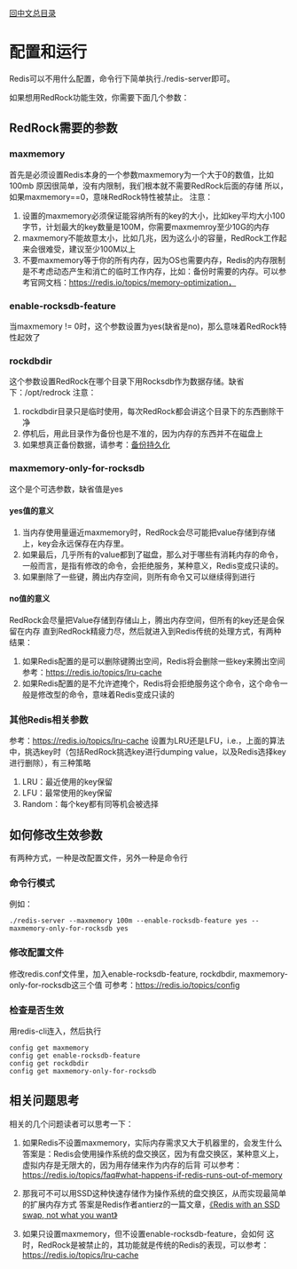 [回中文总目录](menu_cn.md)

# 配置和运行

Redis可以不用什么配置，命令行下简单执行./redis-server即可。

如果想用RedRock功能生效，你需要下面几个参数：

## RedRock需要的参数
### maxmemory
首先是必须设置Redis本身的一个参数maxmemory为一个大于0的数值，比如100mb 
原因很简单，没有内限制，我们根本就不需要RedRock后面的存储 
所以，如果maxmemory==0，意味RedRock特性被禁止。 
注意：
1. 设置的maxmemory必须保证能容纳所有的key的大小，比如key平均大小100字节，计划最大的key数量是100M，你需要maxmemroy至少10G的内存
2. maxmemory不能故意太小，比如几兆，因为这么小的容量，RedRock工作起来会很难受，建议至少100M以上
3. 不要maxmemory等于你的所有内存，因为OS也需要内存，Redis的内存限制是不考虑动态产生和消亡的临时工作内存，比如：备份时需要的内存。可以参考官网文档：https://redis.io/topics/memory-optimization，

### enable-rocksdb-feature
当maxmemory != 0时，这个参数设置为yes(缺省是no)，那么意味着RedRock特性起效了

### rockdbdir
这个参数设置RedRock在哪个目录下用Rocksdb作为数据存储。缺省下：/opt/redrock 
注意： 
1. rockdbdir目录只是临时使用，每次RedRock都会讲这个目录下的东西删除干净
2. 停机后，用此目录作为备份也是不准的，因为内存的东西并不在磁盘上
3. 如果想真正备份数据，请参考：[备份持久化](persistence_cn.md)

### maxmemory-only-for-rocksdb
这个是个可选参数，缺省值是yes

#### yes值的意义
1. 当内存使用量逼近maxmemory时，RedRock会尽可能把value存储到存储上，key会永远保存在内存里。 
2. 如果最后，几乎所有的value都到了磁盘，那么对于哪些有消耗内存的命令，一般而言，是指有修改的命令，会拒绝服务，某种意义，Redis变成只读的。
3. 如果删除了一些键，腾出内存空间，则所有命令又可以继续得到进行

#### no值的意义
RedRock会尽量把Value存储到存储山上，腾出内存空间，但所有的key还是会保留在内存 
直到RedRock精疲力尽，然后就进入到Redis传统的处理方式，有两种结果：
1. 如果Redis配置的是可以删除键腾出空间，Redis将会删除一些key来腾出空间 
参考：https://redis.io/topics/lru-cache
2. 如果Redis配置的是不允许遮掩个，Redis将会拒绝服务这个命令，这个命令一般是修改型的命令，意味着Redis变成只读的


### 其他Redis相关参数
参考：https://redis.io/topics/lru-cache 
设置为LRU还是LFU，i.e.，上面的算法中，挑选key时（包括RedRock挑选key进行dumping value，以及Redis选择key进行删除），有三种策略
1. LRU：最近使用的key保留
2. LFU：最常使用的key保留
3. Random：每个key都有同等机会被选择

## 如何修改生效参数

有两种方式，一种是改配置文件，另外一种是命令行

### 命令行模式

例如：
```
./redis-server --maxmemory 100m --enable-rocksdb-feature yes --maxmemory-only-for-rocksdb yes
```
### 修改配置文件

修改redis.conf文件里，加入enable-rocksdb-feature, rockdbdir, maxmemory-only-for-rocksdb这三个值 
可参考：https://redis.io/topics/config

### 检查是否生效

用redis-cli连入，然后执行
```
config get maxmemory
config get enable-rocksdb-feature
config get rockdbdir
config get maxmemory-only-for-rocksdb
```

## 相关问题思考

相关的几个问题读者可以思考一下：
1. 如果Redis不设置maxmemory，实际内存需求又大于机器里的，会发生什么 
答案是：Redis会使用操作系统的盘交换区，因为有盘交换区，某种意义上，虚拟内存是无限大的，因为用存储来作为内存的后背
可以参考：https://redis.io/topics/faq#what-happens-if-redis-runs-out-of-memory

2. 那我可不可以用SSD这种快速存储作为操作系统的盘交换区，从而实现最简单的扩展内存方式 
答案是Redis作者antierz的一篇文章，[《Redis with an SSD swap, not what you want》](http://antirez.com/news/52)

3. 如果只设置maxmemory，但不设置enable-rocksdb-feature，会如何 
这时，RedRock是被禁止的，其功能就是传统的Redis的表现，可以参考：https://redis.io/topics/lru-cache